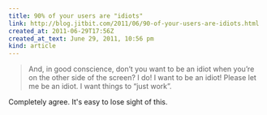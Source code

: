 ```yaml
---
title: 90% of your users are "idiots"
link: http://blog.jitbit.com/2011/06/90-of-your-users-are-idiots.html
created_at: 2011-06-29T17:56Z
created_at_text: June 29, 2011, 10:56 pm
kind: article
---
```

> And, in good conscience, don’t you want to be an idiot when you’re on the other side of the screen? I do! I want to be
> an idiot! Please let me be an idiot. I want things to “just work”.

Completely agree. It's easy to lose sight of this.
